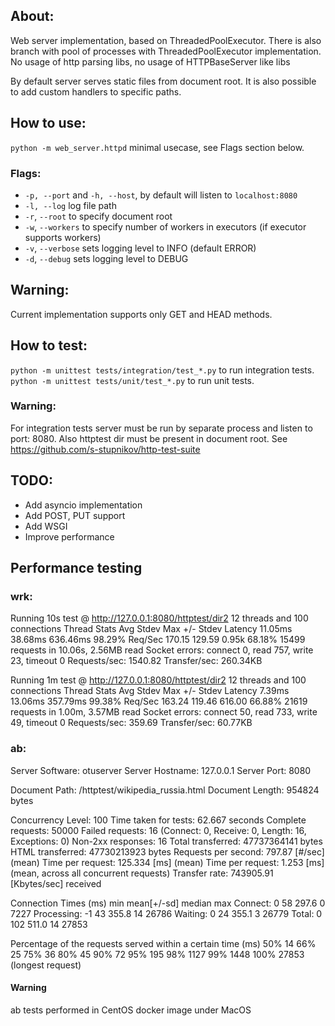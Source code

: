 ## About:
Web server implementation, based on ThreadedPoolExecutor. There is also branch with pool of processes with ThreadedPoolExecutor implementation. No usage of http parsing libs, no usage of HTTPBaseServer like libs

By default server serves static files from document root. It is also possible to add custom handlers to specific paths.

## How to use:
```python -m web_server.httpd``` minimal usecase, see Flags section below.

### Flags: 
* `-p, --port` and `-h, --host`, by default will listen to `localhost:8080`
* `-l, --log` log file path
* `-r`, `--root` to specify document root
* `-w`, `--workers` to specify number of workers in executors (if executor supports workers)
* `-v`, `--verbose` sets logging level to INFO (default ERROR)
* `-d`, `--debug` sets logging level to DEBUG

## Warning:
Current implementation supports only GET and HEAD methods.

## How to test:
```python -m unittest tests/integration/test_*.py``` to run integration tests.
```python -m unittest tests/unit/test_*.py``` to run unit tests.

### Warning:
For integration tests server must be run by separate process and listen to port: 8080. Also httptest dir must be present in document root. See https://github.com/s-stupnikov/http-test-suite

## TODO:
* Add asyncio implementation
* Add POST, PUT support
* Add WSGI
* Improve performance

## Performance testing
### wrk:
Running 10s test @ http://127.0.0.1:8080/httptest/dir2
  12 threads and 100 connections
  Thread Stats   Avg      Stdev     Max   +/- Stdev
    Latency    11.05ms   38.68ms 636.46ms   98.29%
    Req/Sec   170.15    129.59     0.95k    68.18%
  15499 requests in 10.06s, 2.56MB read
  Socket errors: connect 0, read 757, write 23, timeout 0
Requests/sec:   1540.82
Transfer/sec:    260.34KB

Running 1m test @ http://127.0.0.1:8080/httptest/dir2
  12 threads and 100 connections
  Thread Stats   Avg      Stdev     Max   +/- Stdev
    Latency     7.39ms   13.06ms 357.79ms   99.38%
    Req/Sec   163.24    119.46   616.00     66.88%
  21619 requests in 1.00m, 3.57MB read
  Socket errors: connect 50, read 733, write 49, timeout 0
Requests/sec:    359.69
Transfer/sec:     60.77KB

### ab:
Server Software:        otuserver
Server Hostname:        127.0.0.1
Server Port:            8080

Document Path:          /httptest/wikipedia_russia.html
Document Length:        954824 bytes

Concurrency Level:      100
Time taken for tests:   62.667 seconds
Complete requests:      50000
Failed requests:        16
   (Connect: 0, Receive: 0, Length: 16, Exceptions: 0)
Non-2xx responses:      16
Total transferred:      47737364141 bytes
HTML transferred:       47730213923 bytes
Requests per second:    797.87 [#/sec] (mean)
Time per request:       125.334 [ms] (mean)
Time per request:       1.253 [ms] (mean, across all concurrent requests)
Transfer rate:          743905.91 [Kbytes/sec] received

Connection Times (ms)
              min  mean[+/-sd] median   max
Connect:        0   58 297.6      0    7227
Processing:    -1   43 355.8     14   26786
Waiting:        0   24 355.1      3   26779
Total:          0  102 511.0     14   27853

Percentage of the requests served within a certain time (ms)
  50%     14
  66%     25
  75%     36
  80%     45
  90%     72
  95%    195
  98%   1127
  99%   1448
 100%  27853 (longest request)
#### Warning
ab tests performed in CentOS docker image under MacOS
